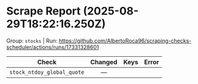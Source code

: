 # Scrape Report (2025-08-29T18:22:16.250Z)

Group: `stocks`  |  Run: https://github.com/AlbertoRoca96/scraping-checks-scheduler/actions/runs/17331328601

| Check | Changed | Keys | Error |
|---|:---:|:--|:--|
| `stock_ntdoy_global_quote` | — |  |  |
